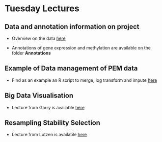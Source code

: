 # Tuesday Lectures

## Data and annotation information on project

- Overview on the data [here](Data_overview.pdf)

- Annotations of gene expression and methylation are available on the folder **Annotations**

## Example of Data management of PEM data

- Find as an example an R script to merge, log transform and impute [here](R_script/Merging_imputation.R)

## Big Data Visualisation

- Lecture from Garry  is available [here](Exposome-Introduction-Anglet-Miller.pdf)
 
## Resampling Stability Selection

- Lecture from Lutzen  is available [here](Resampling_Stability_Selection.pdf)
